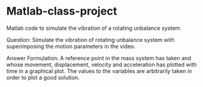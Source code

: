 # Matlab-class-project
Matlab code to simulate the vibration of a rotating unbalance system.

Question: Simulate the vibration of rotating unbalance system with superimposing the motion parameters in the video.

Answer Formulation:
A reference point in the mass system has taken and whose movement, displacement, velocity and acceleration has plotted with time in a graphical plot. The values to the variables are arbitrarily taken in order to plot a good solution.

